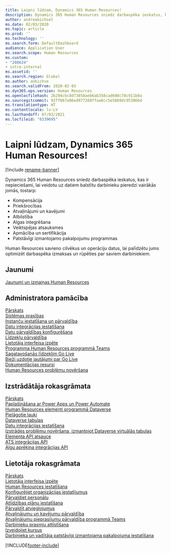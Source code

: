 ```yaml
---
title: Laipni lūdzam, Dynamics 365 Human Resources!
description: Dynamics 365 Human Resources sniedz darbaspēka ieskatus, kas ir nepieciešami, lai veidotu uz datiem balstītu darbinieku pieredzi vairākās jomās.
author: andreabichsel
ms.date: 02/03/2020
ms.topic: article
ms.prod: ''
ms.technology: ''
ms.search.form: DefaultDashboard
audience: Application User
ms.search.scope: Human Resources
ms.custom:
- "260624"
- intro-internal
ms.assetid: ''
ms.search.region: Global
ms.author: anbichse
ms.search.validFrom: 2020-02-03
ms.dyn365.ops.version: Human Resources
ms.openlocfilehash: 2b294cbc8d73858aeb6ab358cad608c78c911b0a
ms.sourcegitcommit: 92ff867a06ed977268ffaa6cc5e58b9dc95306bd
ms.translationtype: HT
ms.contentlocale: lv-LV
ms.lasthandoff: 07/03/2021
ms.locfileid: "6339695"
---
```

# <a name="welcome-to-dynamics-365-human-resources"></a>Laipni lūdzam, Dynamics 365 Human Resources!

[!include [rename-banner](~/includes/cc-data-platform-banner.md)]

Dynamics 365 Human Resources sniedz darbaspēka ieskatus, kas ir nepieciešami, lai veidotu uz datiem balstītu darbinieku pieredzi vairākās jomās, tostarp:

- Kompensācija
- Priekšrocības
- Atvaļinājumi un kavējumi
- Atbilstība
- Algas integrēšana
- Veiktspējas atsauksmes
- Apmācība un sertifikācija
- Patstāvīgi izmantojamo pakalpojumu programmas

Human Resources savieno cilvēkus un operāciju datus, lai palīdzētu jums optimizēt darbaspēka izmaksas un rūpēties par saviem darbiniekiem.

## <a name="whats-new"></a>Jaunumi

[Jaunumi un izmaiņas Human Resources](hr-admin-whats-new.md)

## <a name="administrator-guide"></a>Administratora pamācība

[Pārskats](hr-admin-overview.md)</br>
[Sistēmas prasības](hr-admin-system-requirements.md)</br>
[Instanču iestatīšana un pārvaldība](hr-admin-setup-provision.md)</br>
[Datu integrācijas iestatīšana](hr-admin-integration-choose-technology.md)</br>
[Datu pārvaldības konfigurēšana](../fin-ops-core/dev-itpro/data-entities/data-entities-data-packages.md?toc=/dynamics365/human-resources/toc.json)</br>
[Līdzekļu pārvaldība](hr-admin-manage-features.md)</br>
[Lietotāja interfeisa izpēte](../fin-ops-core/fin-ops/get-started/user-interface-elements.md?toc=/dynamics365/human-resources/toc.json)</br>
[Programma Human Resources programmā Teams](hr-admin-teams-leave-app.md)</br>
[Sagatavošanās līdzeklim Go Live](hr-admin-go-live-prepare.md)</br>
[Bieži uzdotie jautājumi par Go Live](hr-admin-go-live-faq.md)</br>
[Dokumentācijas resursi](../fin-ops-core/fin-ops/get-started/help-overview.md?toc=/dynamics365/human-resources/toc.json)</br>
[Human Resources problēmu novēršana](../fin-ops-core/dev-itpro/lifecycle-services/lcs-support.md)

## <a name="developer-guide"></a>Izstrādātāja rokasgrāmata

[Pārskats](hr-developer-overview.md)</br>
[Paplašināšana ar Power Apps un Power Automate](hr-developer-power-apps.md)</br>
[Human Resources elementi programmā Dataverse](hr-developer-entities.md)</br>
[Pielāgotie lauki](hr-developer-custom-fields.md)</br>
[Dataverse tabulas](hr-developer-entities.md)</br>
[Datu integrācijas iestatīšana](hr-admin-integration-choose-technology.md)</br>
[Izstrādes problēmu novēršana, izmantojot Dataverse virtuālās tabulas](hr-developer-optimize-virtual-table-queries.md)</br>
[Elementa API atsauce](hr-developer-api-authentication.md)</br>
[ATS integrācijas API](hr-admin-integration-ats-api-introduction.md)</br>
[Algu aprēķina integrācijas API](hr-admin-integration-payroll-api-introduction.md)

## <a name="user-guide"></a>Lietotāja rokasgrāmata

[Pārskats](hr-hrpro-overview.md)</br>
[Lietotāja interfeisa izpēte](../fin-ops-core/fin-ops/get-started/user-interface-elements.md?toc=/dynamics365/human-resources/toc.json)</br>
[Human Resources iestatīšana](hr-setup-parameters.md)</br>
[Konfigurējiet organizācijas iestatījumus](../fin-ops-core/fin-ops/organization-administration/organization-administration-home-page.md?toc=/dynamics365/human-resources/toc.json)</br>
[Pārvaldiet personālu](hr-personnel-departments-jobs-positions.md)</br>
[Atlīdzības plānu iestatīšana](hr-compensation-overview.md)</br>
[Pārvaldīt atvieglojumus](hr-benefits-management-overview.md)</br>
[Atvaļinājumu un kavējumu pārvaldība](hr-leave-and-absence-overview.md)</br>
[Atvaļinājumu pieprasījumu pārvaldība programmā Teams](hr-teams-leave-app.md)</br>
[Darbinieku prasmju attīstīšana](hr-develop-performance-management-overview.md)</br>
[Izveidojiet kursus](hr-learning-courses.md)</br>
[Darbinieka un vadītāja patstāvīgi izmantojama pakalpojuma iestatīšana](hr-employee-manager-self-service-overview.md)

[!INCLUDE[footer-include](../includes/footer-banner.md)]
